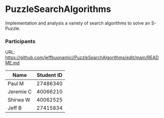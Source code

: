 # PuzzleSearchAlgorithms

Implementation and analysis a variety of search algorithms to solve an S-Puzzle.

<h3>Participants</h3>

URL: https://github.com/jeffbuonamici/PuzzleSearchAlgorithms/edit/main/README.md

| Name  | Student ID |
| ------------- | ------------- |
| Paul M | 27486340 |
| Jeremie C  | 40066210  |
| Shirwa W  | 40062525  |
| Jeff B  | 27415834  |
